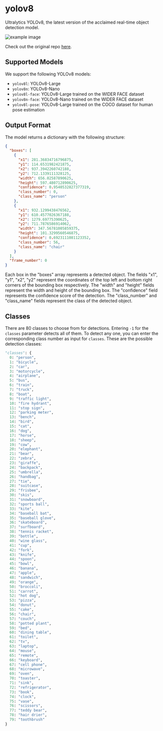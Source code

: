 # yolov8

Ultralytics YOLOv8, the latest version of the acclaimed real-time object detection model.

![example image](https://user-images.githubusercontent.com/26833433/243418624-5785cb93-74c9-4541-9179-d5c6782d491a.png)

Check out the original repo [here](https://github.com/ultralytics/ultralytics).

## Supported Models
We support the following YOLOv8 models:
- `yolov8l`: YOLOv8-Large
- `yolov8n`: YOLOv8-Nano
- `yolov8l-face`: YOLOv8-Large trained on the WIDER FACE dataset
- `yolov8n-face`: YOLOv8-Nano trained on the WIDER FACE dataset
- `yolov8l-pose`: YOLOv8-Large trained on the COCO dataset for human pose estimation

## Output Format

The model returns a dictionary with the following structure:

```json
{
  "boxes": [
    {
      "x1": 281.36834716796875,
      "y1": 114.6531982421875,
      "x2": 937.3942260742188,
      "y2": 712.1339111328125,
      "width": 656.02587890625,
      "height": 597.480712890625,
      "confidence": 0.9540532827377319,
      "class_number": 0,
      "class_name": "person"
    },
    {
      "x1": 932.1299438476562,
      "y1": 610.4577026367188,
      "x2": 1279.69775390625,
      "y2": 711.7876586914062,
      "width": 347.56781005859375,
      "height": 101.3299560546875,
      "confidence": 0.6923111081123352,
      "class_number": 56,
      "class_name": "chair"
    }
  ],
  "frame_number": 0
}
```

Each box in the "boxes" array represents a detected object. The fields "x1", "y1", "x2", "y2" represent the coordinates of the top left and bottom right corners of the bounding box respectively. The "width" and "height" fields represent the width and height of the bounding box. The "confidence" field represents the confidence score of the detection. The "class_number" and "class_name" fields represent the class of the detected object.

## Classes

There are 80 classes to choose from for detections. Entering `-1` for the `classes` parameter detects all of them. To detect any one, you can enter the corresponding class number as input for `classes`. These are the possible detection classes:
```python
"classes": {
  0: "person",
  1: "bicycle",
  2: "car",
  3: "motorcycle",
  4: "airplane",
  5: "bus",
  6: "train",
  7: "truck",
  8: "boat",
  9: "traffic light",
  10: "fire hydrant",
  11: "stop sign",
  12: "parking meter",
  13: "bench",
  14: "bird",
  15: "cat",
  16: "dog",
  17: "horse",
  18: "sheep",
  19: "cow",
  20: "elephant",
  21: "bear",
  22: "zebra",
  23: "giraffe",
  24: "backpack",
  25: "umbrella",
  26: "handbag",
  27: "tie",
  28: "suitcase",
  29: "frisbee",
  30: "skis",
  31: "snowboard",
  32: "sports ball",
  33: "kite",
  34: "baseball bat",
  35: "baseball glove",
  36: "skateboard",
  37: "surfboard",
  38: "tennis racket",
  39: "bottle",
  40: "wine glass",
  41: "cup",
  42: "fork",
  43: "knife",
  44: "spoon",
  45: "bowl",
  46: "banana",
  47: "apple",
  48: "sandwich",
  49: "orange",
  50: "broccoli",
  51: "carrot",
  52: "hot dog",
  53: "pizza",
  54: "donut",
  55: "cake",
  56: "chair",
  57: "couch",
  58: "potted plant",
  59: "bed",
  60: "dining table",
  61: "toilet",
  62: "tv",
  63: "laptop",
  64: "mouse",
  65: "remote",
  66: "keyboard",
  67: "cell phone",
  68: "microwave",
  69: "oven",
  70: "toaster",
  71: "sink",
  72: "refrigerator",
  73: "book",
  74: "clock",
  75: "vase",
  76: "scissors",
  77: "teddy bear",
  78: "hair drier",
  79: "toothbrush"
}
```